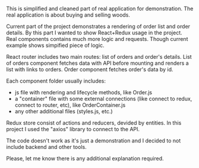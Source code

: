 This is simplified and cleaned part of real application for demonstration.
The real application is about buying and selling woods.

Current part of the project demonstrates a rendering of order list and order details.
By this part I wanted to show React+Redux usage in the project.
Real components contains much more logic and requests. Though current example shows simpified piece of logic.

React router includes two main routes: list of orders and order's details. List of orders component fetches data with API before mounting and renders a list with links to orders. Order component fetches order's data by id.

Each component folder usually includes:

* js file with rendering and lifecycle methods, like Order.js
* a "container" file with some external connections (like connect to redux, connect to router, etc), like OrderContainer.js
* any other additional files (styles.js, etc.)

Redux store consist of actions and reducers, devided by entities. In this project I used the "axios" library to connect to the API.

The code doesn't work as it's just a demonstration and I decided to not include backend and other tools.

Please, let me know there is any additional explanation required.
